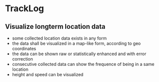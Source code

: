 # TrackLog
## Visualize longterm location data

- some collected location data exists in any form
- the data shall be visualized in a map-like form, according to geo coordinates
- the data can be shown raw or statistically enhanced and with error correction
- consecutive collected data can show the frequence of being in a same location
- height and speed can be visualized
